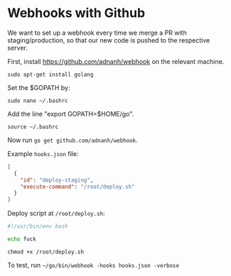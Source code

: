 # Webhooks with Github

We want to set up a webhook every time we merge a PR with staging/production, so that our new code is pushed to the respective server.

First, install https://github.com/adnanh/webhook on the relevant machine.

`sudo apt-get install golang`

Set the $GOPATH by:

`sudo nano ~/.bashrc`

Add the line "export GOPATH=$HOME/go".

`source ~/.bashrc`

Now run `go get github.com/adnanh/webhook`.

Example `hooks.json` file:

```json
[
  {
    "id": "deploy-staging",
    "execute-command": "/root/deploy.sh"
  }
]
```

Deploy script at `/root/deploy.sh`:

```sh
#!/usr/bin/env bash

echo fuck
```

`chmod +x /root/deploy.sh`

To test, run `~/go/bin/webhook -hooks hooks.json -verbose`
